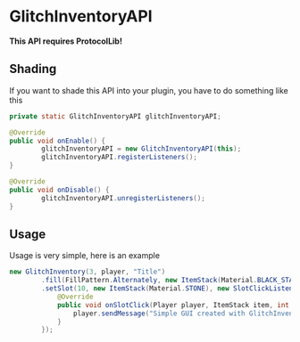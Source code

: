 # GlitchInventoryAPI
**This API requires ProtocolLib!**

## Shading
If you want to shade this API into your plugin, you have to do something like this
```java
private static GlitchInventoryAPI glitchInventoryAPI;

@Override
public void onEnable() {
        glitchInventoryAPI = new GlitchInventoryAPI(this);
        glitchInventoryAPI.registerListeners();
}

@Override
public void onDisable() {
        glitchInventoryAPI.unregisterListeners();
}
```

## Usage
Usage is very simple, here is an example
```java
new GlitchInventory(3, player, "Title")
        .fill(FillPattern.Alternately, new ItemStack(Material.BLACK_STAINED_GLASS_PANE), new ItemStack(Material.GRAY_STAINED_GLASS_PANE))
        .setSlot(10, new ItemStack(Material.STONE), new SlotClickListener() {
            @Override
            public void onSlotClick(Player player, ItemStack item, int slot, GlitchInventory inventory, boolean isLeftClick, boolean isRightClick) {
                player.sendMessage("Simple GUI created with GlitchInventoryAPI!");
            }
        });
```
